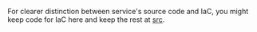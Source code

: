 For clearer distinction between service's source code and IaC, you might keep code for IaC here and keep the rest at [src](../src).
